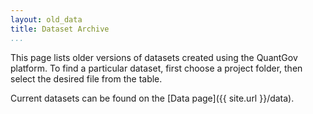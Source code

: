 ```yaml
---
layout: old_data
title: Dataset Archive
...
```


This page lists older versions of datasets created using the QuantGov platform. To find a particular dataset, first choose a project folder, then select the desired file from the table.

Current datasets can be found on the [Data page]({{ site.url }}/data).
